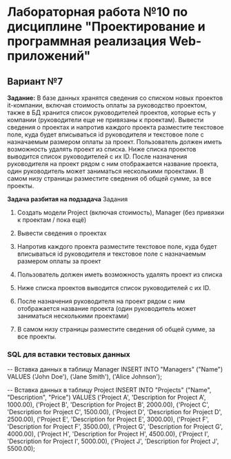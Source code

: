 # Лабораторная работа №10 по дисциплине "Проектирование и программная реализация Web-приложений"
## Вариант №7

**Задание:**
В базе данных хранятся сведения со списком новых проектов it-компании, включая стоимость оплаты за руководство проектом, 
также в БД хранится список руководителей проектов, которые есть у компании (руководители еще не привязаны к проектам). 
Вывести сведения о проектах  и напротив каждого проекта разместите текстовое поле, куда будет вписываться 
id руководителя и текстовое поле с назначаемым размером оплаты за проект. Пользователь должен иметь возможность удалять проект из списка. 
Ниже списка проектов выводится список руководителей с их ID. После назначения руководителя на проект рядом с ним отображается название проекта, 
один руководитель может заниматься несколькими проектами. В самом низу страницы разместите сведения об общей сумме, за все проекты.

**Задача разбитая на подзадача**
Задания
1. Создать модели Project (включая стоимость), Manager (без привязки к проектам / пока ещё)

2. Вывести сведения о проектах 
3. Напротив каждого проекта разместите текстовое поле, куда будет вписываться id руководителя и текстовое поле с назначаемым размером оплаты за проект
4. Пользователь должен иметь возможность удалять проект из списка

5. Ниже списка проектов выводится список руководителей с их ID.
6. После назначения руководителя на проект рядом с ним отображается название проекта (один руководитель может заниматься несколькими проектами)

7. В самом низу страницы разместите сведения об общей сумме, за все проекты.



### SQL для вставки тестовых данных
-- Вставка данных в таблицу Manager
INSERT INTO "Managers" ("Name") VALUES
('John Doe'),
('Jane Smith'),
('Alice Johnson');

-- Вставка данных в таблицу Project
INSERT INTO "Projects" ("Name", "Description", "Price") VALUES
('Project A', 'Description for Project A', 1000.00),
('Project B', 'Description for Project B', 2000.00),
('Project C', 'Description for Project C', 1500.00),
('Project D', 'Description for Project D', 2500.00),
('Project E', 'Description for Project E', 3000.00),
('Project F', 'Description for Project F', 3500.00),
('Project G', 'Description for Project G', 4000.00),
('Project H', 'Description for Project H', 4500.00),
('Project I', 'Description for Project I', 5000.00),
('Project J', 'Description for Project J', 5500.00);
